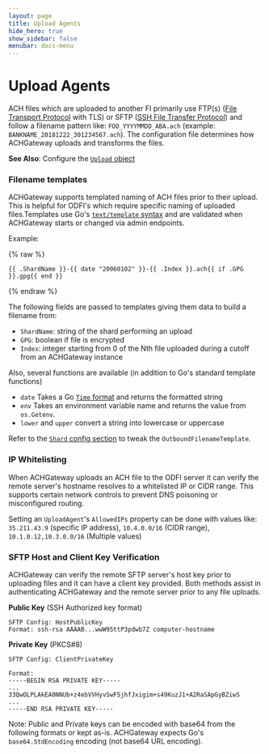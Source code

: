 ```yaml
---
layout: page
title: Upload Agents
hide_hero: true
show_sidebar: false
menubar: docs-menu
---
```


# Upload Agents

ACH files which are uploaded to another FI primarily use FTP(s) ([File Transport Protocol](https://en.wikipedia.org/wiki/File_Transfer_Protocol) with TLS) or SFTP ([SSH File Transfer Protocol](https://en.wikipedia.org/wiki/SSH_File_Transfer_Protocol)) and follow a filename pattern like: `FOO_YYYYMMDD_ABA.ach` (example: `BANKNAME_20181222_301234567.ach`). The configuration file determines how ACHGateway uploads and transforms the files.

**See Also**: Configure the [`Upload` object](../../config/#upload-agents)

### Filename templates

ACHGateway supports templated naming of ACH files prior to their upload. This is helpful for ODFI's which require specific naming of uploaded files.Templates use Go's [`text/template` syntax](https://golang.org/pkg/text/template/) and are validated when ACHGateway starts or changed via admin endpoints.

Example:

{% raw %}
```
{{ .ShardName }}-{{ date "20060102" }}-{{ .Index }}.ach{{ if .GPG }}.gpg{{ end }}
```
{% endraw %}

The following fields are passed to templates giving them data to build a filename from:

- `ShardName`: string of the shard performing an upload
- `GPG`: boolean if file is encrypted
- `Index`: integer starting from 0 of the Nth file uploaded during a cutoff from an ACHGateway instance

Also, several functions are available (in addition to Go's standard template functions)

- `date` Takes a Go [`Time` format](https://golang.org/pkg/time/#Time.Format) and returns the formatted string
- `env` Takes an environment variable name and returns the value from `os.Getenv`.
- `lower` and `upper` convert a string into lowercase or uppercase

Refer to the [`Shard` config section](../../config/#sharding) to tweak the `OutboundFilenameTemplate`.

### IP Whitelisting

When ACHGateway uploads an ACH file to the ODFI server it can verify the remote server's hostname resolves to a whitelisted IP or CIDR range.
This supports certain network controls to prevent DNS poisoning or misconfigured routing.

Setting an `UploadAgent`'s `AllowedIPs` property can be done with values like: `35.211.43.9` (specific IP address), `10.4.0.0/16` (CIDR range), `10.1.0.12,10.3.0.0/16` (Multiple values)

### SFTP Host and Client Key Verification

ACHGateway can verify the remote SFTP server's host key prior to uploading files and it can have a client key provided. Both methods assist in
authenticating ACHGateway and the remote server prior to any file uploads.

**Public Key** (SSH Authorized key format)

```
SFTP Config: HostPublicKey
Format: ssh-rsa AAAAB...wwW95ttP3pdwb7Z computer-hostname
```

**Private Key** (PKCS#8)

```
SFTP Config: ClientPrivateKey

Format:
-----BEGIN RSA PRIVATE KEY-----
...
33QwOLPLAkEA0NNUb+z4ebVVHyvSwF5jhfJxigim+s49KuzJ1+A2RaSApGyBZiwS
...
-----END RSA PRIVATE KEY-----
```

Note: Public and Private keys can be encoded with base64 from the following formats or kept as-is. ACHGateway expects Go's `base64.StdEncoding` encoding (not base64 URL encoding).
